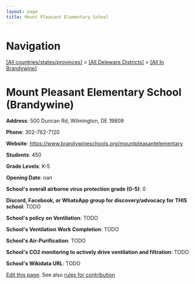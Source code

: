 ```yaml
---
layout: page
title: Mount Pleasant Elementary School
---
```

# Navigation

[[All countries/states/provinces]](../../..) > [[All Deleware Districts]](../..) > [[All In Brandywine]](..)

# Mount Pleasant Elementary School (Brandywine)

**Address**: 500 Duncan Rd, Wilmington, DE 19809

**Phone**: 302-762-7120

**Website**: <https://www.brandywineschools.org/mountpleasantelementary>

**Students**: 450

**Grade Levels**: K-5

**Opening Date**: nan

**School's overall airborne virus protection grade (0-5)**: 0

**Discord, Facebook, or WhatsApp group for discovery/advocacy for THIS school**: TODO

**School's policy on Ventilation**: TODO

**School's Ventilation Work Completion**: TODO

**School's Air-Purification**: TODO

**School's CO2 monitoring to actively drive ventilation and filtration**: TODO

**School's Wikidata URL**: TODO


[Edit this page](https://github.com/ventilate-schools/DE/edit/main/./Brandywine/Mount_Pleasant_Elementary_School.md). See also [rules for contribution](../../../contribution-rules/)